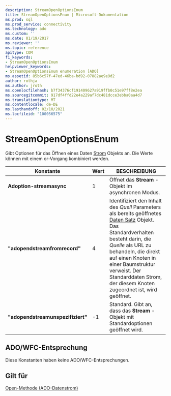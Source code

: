 ```yaml
---
description: StreamOpenOptionsEnum
title: StreamOpenOptionsEnum | Microsoft-Dokumentation
ms.prod: sql
ms.prod_service: connectivity
ms.technology: ado
ms.custom: ''
ms.date: 01/19/2017
ms.reviewer: ''
ms.topic: reference
apitype: COM
f1_keywords:
- StreamOpenOptionsEnum
helpviewer_keywords:
- StreamOpenOptionsEnum enumeration [ADO]
ms.assetid: 85b6c57f-47ed-46ba-bd92-07882ae9e9d2
author: rothja
ms.author: jroth
ms.openlocfilehash: b7f34376cf191409627a919ffb0c51e97ff8e2ea
ms.sourcegitcommit: 917df4ffd22e4a229af7dc481dcce3ebba0aa4d7
ms.translationtype: MT
ms.contentlocale: de-DE
ms.lasthandoff: 02/10/2021
ms.locfileid: "100056575"
---
```

# <a name="streamopenoptionsenum"></a>StreamOpenOptionsEnum
Gibt Optionen für das Öffnen eines Daten [Strom](./stream-object-ado.md) Objekts an. Die Werte können mit einem or-Vorgang kombiniert werden.  
  
|Konstante|Wert|BESCHREIBUNG|  
|--------------|-----------|-----------------|  
|**Adoption-streamasync**|1|Öffnet das **Stream** -Objekt im asynchronen Modus.|  
|**"adopendstreamfromrecord"**|4|Identifiziert den Inhalt des *Quell* Parameters als bereits geöffnetes [Daten Satz](./record-object-ado.md) Objekt. Das Standardverhalten besteht darin, die *Quelle* als URL zu behandeln, die direkt auf einen Knoten in einer Baumstruktur verweist. Der Standarddaten Strom, der diesem Knoten zugeordnet ist, wird geöffnet.|  
|**"adopendstreamunspezifiziert"**|-1|Standard. Gibt an, dass das **Stream** -Objekt mit Standardoptionen geöffnet wird.|  
  
## <a name="adowfc-equivalent"></a>ADO/WFC-Entsprechung  
 Diese Konstanten haben keine ADO/WFC-Entsprechungen.  
  
## <a name="applies-to"></a>Gilt für  
 [Open-Methode (ADO-Datenstrom)](./open-method-ado-stream.md)